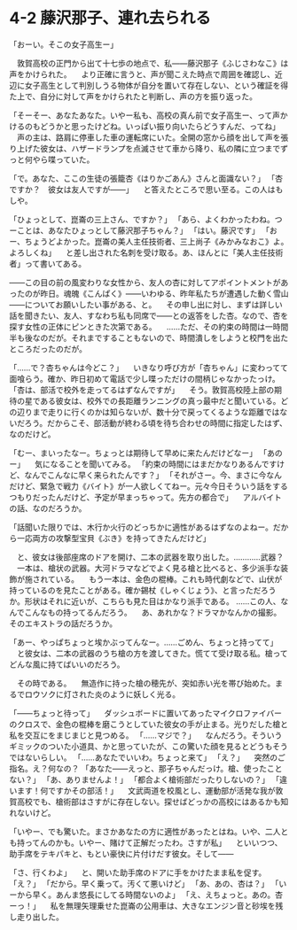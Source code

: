 # 4-2 藤沢那子、連れ去られる

「おーい。そこの女子高生ー」

　敦賀高校の正門から出て十七歩の地点で、私――藤沢那子《ふじさわなこ》は声をかけられた。
　より正確に言うと、声が聞こえた時点で周囲を確認し、近辺に女子高生として判別しうる物体が自分を置いて存在しない、という確証を得た上で、自分に対して声をかけられたと判断し、声の方を振り返った。

「そーそー、あなたあなた。いやー私も、高校の真ん前で女子高生ー、って声かけるのもどうかと思ったけどね。いっぱい振り向いたらどうすんだ、ってね」
　声の主は、路肩に停車した車の運転席にいた。全開の窓から顔を出して声を張り上げた彼女は、ハザードランプを点滅させて車から降り、私の隣に立つまでずっと何やら喋っていた。

「で。あなた、ここの生徒の張籠杏《はりかごあん》さんと面識ない？」
「杏ですか？　彼女は友人ですが――」
　と答えたところで思い至る。この人はもしや。

「ひょっとして、崑崙の三上さん、ですか？」
「あら、よくわかったわね。つーことは、あなたひょっとして藤沢那子ちゃん？」
「はい。藤沢です」
「おー、ちょうどよかった。崑崙の美人主任技術者、三上尚子《みかみなおこ》よ。よろしくね」
　と差し出された名刺を受け取る。あ、ほんとに「美人主任技術者」って書いてある。

――この目の前の風変わりな女性から、友人の杏に対してアポイントメントがあったのが昨日。魂魄《こんぱく》――いわゆる、昨年私たちが遭遇した動く雪山――についてお願いしたい事がある、と。
　その申し出に対し、まずは詳しい話を聞きたい、友人、すなわち私も同席で――との返答をした杏。なので、杏を探す女性の正体にピンときた次第である。
　……ただ、その約束の時間は一時間半も後なのだが。それまですることもないので、時間潰しをしようと校門を出たところだったのだが。

「……で？杏ちゃんは今どこ？」
　いきなり呼び方が「杏ちゃん」に変わってて面喰らう。確か、昨日初めて電話で少し喋っただけの間柄じゃなかったっけ。
「杏は、部活で校外を走ってるはずなんですが」
　そう。敦賀高校陸上部の期待の星である彼女は、校外での長距離ランニングの真っ最中だと聞いている。どの辺りまで走りに行くのかは知らないが、数十分で戻ってくるような距離ではないだろう。だからこそ、部活動が終わる頃を待ち合わせの時間に指定したはず、なのだけど。

「むー、まいったなー。ちょっとは期待して早めに来たんだけどなー」
「あのー」
　気になることを聞いてみる。
「約束の時間にはまだかなりあるんですけど、なんでこんなに早く来られたんです？」
「それがさー。今、まさに今なんだけど、緊急で戦力《バイト》が一人欲しくてねー。元々今日そういう話をするつもりだったんだけど、予定が早まっちゃって。先方の都合で」
　アルバイトの話、なのだろうか。

「話聞いた限りでは、木行か火行のどっちかに適性があるはずなのよねー。だから一応両方の攻撃型宝貝《ぶき》を持ってきたんだけど」

　と、彼女は後部座席のドアを開け、二本の武器を取り出した。…………武器？
　一本は、槍状の武器。大河ドラマなどでよく見る槍と比べると、多少派手な装飾が施されている。
　もう一本は、金色の棍棒。これも時代劇などで、山伏が持っているのを見たことがある。確か錫杖《しゃくじょう》、と言っただろうか。形状はそれに近いが、こちらも見た目はかなり派手である。
……この人、なんでこんなもの持ってるんだろう。
　あ、あれかな？ドラマかなんかの撮影。そのエキストラの話だろうか。

「あー、やっぱちょっと埃かぶってんなー。……ごめん、ちょっと持ってて」
　と彼女は、二本の武器のうち槍の方を渡してきた。慌てて受け取る私。槍ってどんな風に持てばいいのだろう。


　その時である。
　無造作に持った槍の穂先が、突如赤い光を帯び始めた。まるでロウソクに灯された炎のように妖しく光る。

「――ちょっと待って」
　ダッシュボードに置いてあったマイクロファイバーのクロスで、金色の棍棒を磨こうとしていた彼女の手が止まる。光りだした槍と私を交互にをまじまじと見つめる。
「……マジで？」
　なんだろう。そういうギミックのついた小道具、かと思っていたが、この驚いた顔を見るとどうもそうではないらしい。
「……あなたでいいわ。ちょっと来て」
「え？」
　突然のご指名。え？何なの？
「あなた――えっと、那子ちゃんだっけ。槍、使ったことない？」
「あ、ありませんよ！」
「都合よく槍術部だったりしないの？」
「違います！何ですかその部活！」
　文武両道を校風とし、運動部が活発な我が敦賀高校でも、槍術部はさすがに存在しない。探せばどっかの高校にはあるかも知れないけど。

「いやー、でも驚いた。まさかあなたの方に適性があったとはね。いや、二人とも持ってんのかも。いやー、賭けて正解だったわ。さすが私」
　といいつつ、助手席をテキパキと、もとい豪快に片付けだす彼女。そして――

「さ、行くわよ」
　と、開いた助手席のドアに手をかけたまま私を促す。
「え？」
「だから。早く乗って。汚くて悪いけど」
「あ、あの、杏は？」
「いーから早く。あんま悠長にしてる時間ないのよ」
「え、えちょっと。あの。杏ーっ！」
　私を無理矢理乗せた崑崙の公用車は、大きなエンジン音と砂埃を残し走り出した。